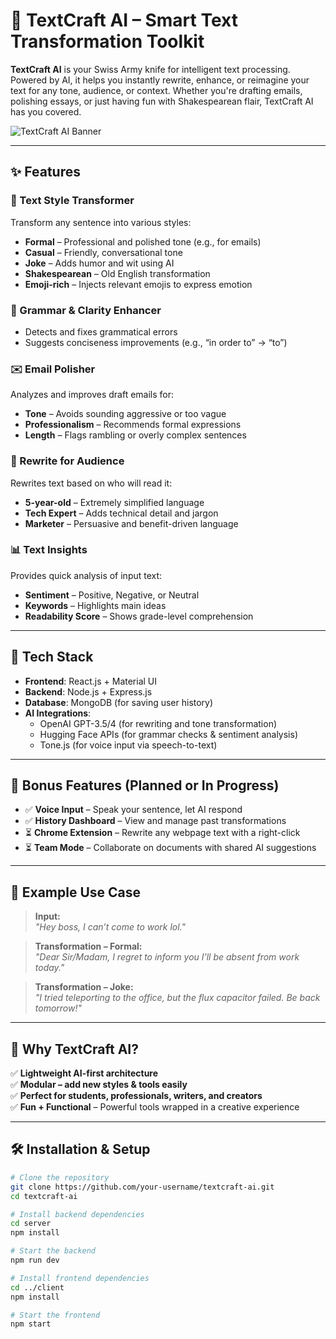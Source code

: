 # 🧠 TextCraft AI – Smart Text Transformation Toolkit

**TextCraft AI** is your Swiss Army knife for intelligent text processing. Powered by AI, it helps you instantly rewrite, enhance, or reimagine your text for any tone, audience, or context. Whether you're drafting emails, polishing essays, or just having fun with Shakespearean flair, TextCraft AI has you covered.

![TextCraft AI Banner](https://your-banner-url-if-any.com)

---

## ✨ Features

### 🔁 Text Style Transformer  
Transform any sentence into various styles:
- **Formal** – Professional and polished tone (e.g., for emails)
- **Casual** – Friendly, conversational tone
- **Joke** – Adds humor and wit using AI
- **Shakespearean** – Old English transformation
- **Emoji-rich** – Injects relevant emojis to express emotion

### 🧹 Grammar & Clarity Enhancer  
- Detects and fixes grammatical errors  
- Suggests conciseness improvements (e.g., “in order to” → “to”)

### ✉️ Email Polisher  
Analyzes and improves draft emails for:
- **Tone** – Avoids sounding aggressive or too vague  
- **Professionalism** – Recommends formal expressions  
- **Length** – Flags rambling or overly complex sentences  

### 🎯 Rewrite for Audience  
Rewrites text based on who will read it:
- **5-year-old** – Extremely simplified language  
- **Tech Expert** – Adds technical detail and jargon  
- **Marketer** – Persuasive and benefit-driven language  

### 📊 Text Insights  
Provides quick analysis of input text:
- **Sentiment** – Positive, Negative, or Neutral  
- **Keywords** – Highlights main ideas  
- **Readability Score** – Shows grade-level comprehension  

---

## 🧰 Tech Stack

- **Frontend**: React.js + Material UI  
- **Backend**: Node.js + Express.js  
- **Database**: MongoDB (for saving user history)  
- **AI Integrations**:
  - OpenAI GPT-3.5/4 (for rewriting and tone transformation)  
  - Hugging Face APIs (for grammar checks & sentiment analysis)  
  - Tone.js (for voice input via speech-to-text)

---

## 🚀 Bonus Features (Planned or In Progress)

- ✅ **Voice Input** – Speak your sentence, let AI respond  
- ✅ **History Dashboard** – View and manage past transformations  
- ⏳ **Chrome Extension** – Rewrite any webpage text with a right-click  
- ⏳ **Team Mode** – Collaborate on documents with shared AI suggestions  

---

## 🧪 Example Use Case

> **Input:**  
> _"Hey boss, I can’t come to work lol."_

> **Transformation – Formal:**  
> _"Dear Sir/Madam, I regret to inform you I’ll be absent from work today."_

> **Transformation – Joke:**  
> _"I tried teleporting to the office, but the flux capacitor failed. Be back tomorrow!"_

---

## 🧠 Why TextCraft AI?

✅ **Lightweight AI-first architecture**  
✅ **Modular – add new styles & tools easily**  
✅ **Perfect for students, professionals, writers, and creators**  
✅ **Fun + Functional** – Powerful tools wrapped in a creative experience

---

## 🛠️ Installation & Setup

```bash
# Clone the repository
git clone https://github.com/your-username/textcraft-ai.git
cd textcraft-ai

# Install backend dependencies
cd server
npm install

# Start the backend
npm run dev

# Install frontend dependencies
cd ../client
npm install

# Start the frontend
npm start
